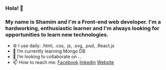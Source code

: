 ### Hola! 👋

### My name is Shamim  and I'm a Front-end web developer. I'm a hardworking, enthusiastic learner and I'm always looking for opportunities to learn new technologies.

- ⚙️ I use daily: .html, .css, .js, .svg, .psd, .React.js
- 🌱 I’m currently learning Mongo DB
- 👯 I’m looking to collaborate on ...
- 📫 How to reach me: [Facebook](https://www.facebook.com/dignified.bd) [linkedin](https://www.linkedin.com/in/engrshamim) [Website](https://engrshamim.github.io/site/index.html)
